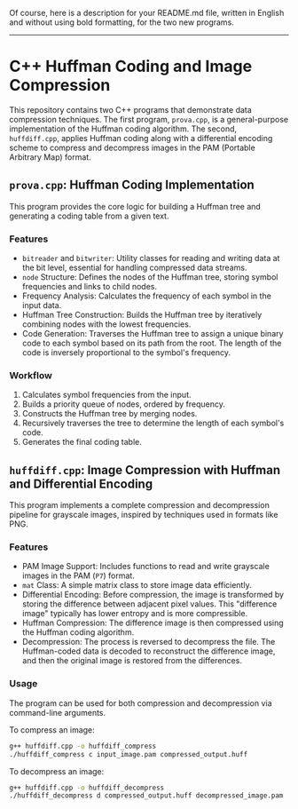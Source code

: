 Of course, here is a description for your README.md file, written in English and without using bold formatting, for the two new programs.

---

# C++ Huffman Coding and Image Compression

This repository contains two C++ programs that demonstrate data compression techniques. The first program, `prova.cpp`, is a general-purpose implementation of the Huffman coding algorithm. The second, `huffdiff.cpp`, applies Huffman coding along with a differential encoding scheme to compress and decompress images in the PAM (Portable Arbitrary Map) format.

## `prova.cpp`: Huffman Coding Implementation

This program provides the core logic for building a Huffman tree and generating a coding table from a given text.

### Features

- `bitreader` and `bitwriter`: Utility classes for reading and writing data at the bit level, essential for handling compressed data streams.
- `node` Structure: Defines the nodes of the Huffman tree, storing symbol frequencies and links to child nodes.
- Frequency Analysis: Calculates the frequency of each symbol in the input data.
- Huffman Tree Construction: Builds the Huffman tree by iteratively combining nodes with the lowest frequencies.
- Code Generation: Traverses the Huffman tree to assign a unique binary code to each symbol based on its path from the root. The length of the code is inversely proportional to the symbol's frequency.

### Workflow

1.  Calculates symbol frequencies from the input.
2.  Builds a priority queue of nodes, ordered by frequency.
3.  Constructs the Huffman tree by merging nodes.
4.  Recursively traverses the tree to determine the length of each symbol's code.
5.  Generates the final coding table.

## `huffdiff.cpp`: Image Compression with Huffman and Differential Encoding

This program implements a complete compression and decompression pipeline for grayscale images, inspired by techniques used in formats like PNG.

### Features

- PAM Image Support: Includes functions to read and write grayscale images in the PAM (`P7`) format.
- `mat` Class: A simple matrix class to store image data efficiently.
- Differential Encoding: Before compression, the image is transformed by storing the difference between adjacent pixel values. This "difference image" typically has lower entropy and is more compressible.
- Huffman Compression: The difference image is then compressed using the Huffman coding algorithm.
- Decompression: The process is reversed to decompress the file. The Huffman-coded data is decoded to reconstruct the difference image, and then the original image is restored from the differences.

### Usage

The program can be used for both compression and decompression via command-line arguments.

To compress an image:

```bash
g++ huffdiff.cpp -o huffdiff_compress
./huffdiff_compress c input_image.pam compressed_output.huff
```

To decompress an image:

```bash
g++ huffdiff.cpp -o huffdiff_decompress
./huffdiff_decompress d compressed_output.huff decompressed_image.pam
```
